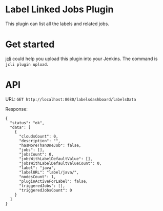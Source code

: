 # Label Linked Jobs Plugin

This plugin can list all the labels and related jobs.

# Get started

[jcli](https://github.com/jenkins-zh/jenkins-cli) could help you upload this plugin into your
Jenkins. The command is `jcli plugin upload`.

# API

URL: `GET http://localhost:8080/labelsdashboard/labelsData`

Response:
```
{
  "status": "ok",
  "data": [
    {
      "cloudsCount": 0,
      "description": "",
      "hasMoreThanOneJob": false,
      "jobs": [],
      "jobsCount": 0,
      "jobsWithLabelDefaultValue": [],
      "jobsWithLabelDefaultValueCount": 0,
      "label": "java",
      "labelURL": "label/java/",
      "nodesCount": 1,
      "pluginActiveForLabel": false,
      "triggeredJobs": [],
      "triggeredJobsCount": 0
    }
  ]
}
```
